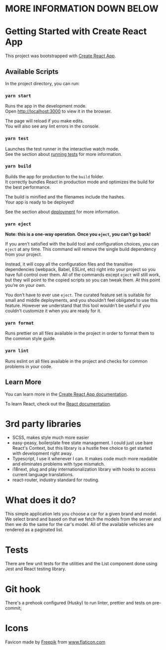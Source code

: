 # MORE INFORMATION DOWN BELOW

# Getting Started with Create React App

This project was bootstrapped with [Create React App](https://github.com/facebook/create-react-app).

## Available Scripts

In the project directory, you can run:

### `yarn start`

Runs the app in the development mode.\
Open [http://localhost:3000](http://localhost:3000) to view it in the browser.

The page will reload if you make edits.\
You will also see any lint errors in the console.

### `yarn test`

Launches the test runner in the interactive watch mode.\
See the section about [running tests](https://facebook.github.io/create-react-app/docs/running-tests) for more information.

### `yarn build`

Builds the app for production to the `build` folder.\
It correctly bundles React in production mode and optimizes the build for the best performance.

The build is minified and the filenames include the hashes.\
Your app is ready to be deployed!

See the section about [deployment](https://facebook.github.io/create-react-app/docs/deployment) for more information.

### `yarn eject`

**Note: this is a one-way operation. Once you `eject`, you can’t go back!**

If you aren’t satisfied with the build tool and configuration choices, you can `eject` at any time. This command will remove the single build dependency from your project.

Instead, it will copy all the configuration files and the transitive dependencies (webpack, Babel, ESLint, etc) right into your project so you have full control over them. All of the commands except `eject` will still work, but they will point to the copied scripts so you can tweak them. At this point you’re on your own.

You don’t have to ever use `eject`. The curated feature set is suitable for small and middle deployments, and you shouldn’t feel obligated to use this feature. However we understand that this tool wouldn’t be useful if you couldn’t customize it when you are ready for it.

### `yarn format`

Runs prettier on all files available in the project in order to format them to the common style guide.

### `yarn lint`

Runs eslint on all files available in the project and checks for common problems in your code.

## Learn More

You can learn more in the [Create React App documentation](https://facebook.github.io/create-react-app/docs/getting-started).

To learn React, check out the [React documentation](https://reactjs.org/).

# 3rd party libraries

- SCSS, makes style much more easier
- easy-peasy, boilerplate free state management. I could just use bare React's Context, but this library is a hustle free choice to get started with development right away.
- Typescript, I use it whenever I can. It makes code much more readable and eliminates problems with type mismatch.
- i18next, plug and play internationalization library with hooks to access current language translations.
- react-router, industry standard for routing.

# What does it do?

This simple application lets you choose a car for a given brand and model. We select brand and based on that we fetch the models from the server and then we do the same for the car's model. All of the available vehicles are rendered as a paginated list.

# Tests

There are few unit tests for the utilities and the List component done using Jest and React testing library.

# Git hook

There's a prehook configured (Husky) to run linter, prettier and tests on pre-commit;

# Icons

Favicon made by <a href="https://www.flaticon.com/authors/freepik" title="Freepik">Freepik</a> from <a href="https://www.flaticon.com/" title="Flaticon"> www.flaticon.com</a>
